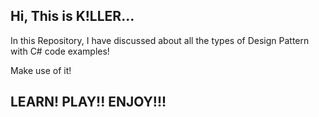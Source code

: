 Hi, This is K!LLER...
-----------------------------------------------------------------------------------------------------
In this Repository, I have discussed about all the types of Design Pattern with C# code examples!

Make use of it! 

LEARN! PLAY!! ENJOY!!!
-----------------------------------------------------------------------------------------------------
